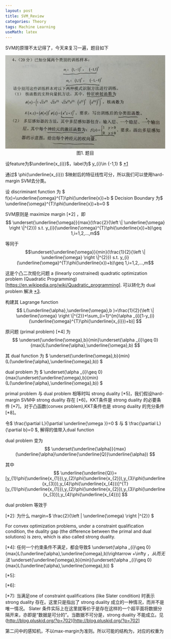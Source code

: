 ```yaml
---
layout: post
title: SVM_Review
categories: Theory
tags: Machine Learning
useMath: latex
---
```


SVM的原理不太记得了，今天来复习一遍，题目如下

<p align="center">
<img src="../images/blog/SVM_Review.png"><br/>
图1. 题目
</p>

设feature为$\underline{x_{i}}$，label为$ y_{i}\in \{-1,1\} $ [*1]

通过$ \phi(\underline{x_{i}}) $映射后的特征线性可分，所以我们可以使用hard-margin SVM去分类。

设 discriminant function 为 $ f(x)=\underline{\omega}^{T}\phi(\underline{x})+b $ Decision Boundary 为$ \underline{\omega}^{T}\phi(\underline{x})+b=0 $

SVM原则是 maximize margin  [*2] ，即 $$ \underset{\underline{\omega}}{max}(\frac{2}{\left \| \underline{\omega} \right \|^{2}}) s.t.  y_{i}(\underline{\omega}^{T}\phi(\underline{x})+b)\geq 1,i=1,2,...,m$$

等同于 $$\underset{\underline{\omega}}{min}(\frac{1}{2}{\left \| \underline{\omega} \right \|^{2}}) s.t. y_{i}(\underline{\omega}^{T}\phi(\underline{x})+b)\geq 1,i=1,2,...,m$$

这是个凸二次规化问题 a (linearly constrained) quadratic optimization problem (Quadratic Programming)[https://en.wikipedia.org/wiki/Quadratic_programming]. 可以转化为 dual problem 解决 [*3].

构建其 Lagrange function $$ L(\underline{\alpha},\underline{\omega},b )=\frac{1}{2}{\left \| \underline{\omega} \right \|^{2}}+\sum_{i=1}^{m}\alpha _{i}[1-y_{i}(\underline{\omega}^{T}\phi(\underline{x_{i}})+b)] $$

原问题 (primal problem) [*4] 为$$ \underset{\underline{\omega},b}{min}\underset{\alpha _{i}\geq 0}{max}L(\underline{\alpha},\underline{\omega},b) $$

其 dual function 为 $ \underset{\underline{\omega},b}{min}(L(\underline{\alpha},\underline{\omega},b)) $

dual problem 为 $ \underset{\alpha _{i}\geq 0}{max}\underset{\underline{\omega},b}{min}(L(\underline{\alpha},\underline{\omega},b)) $

primal problem 与 dual problem 相等时叫 strong duality [*5]，我们假设hard-margin SVM中 strong duality 存在 [*6]，KKT条件是 strong duality 的必要条件 [*7]。对于凸函数(convex problem),KKT条件也是 strong duality 的充分条件 [*8]。

令$ \frac{\partial L}{\partial \underline{\omega }}=0 $ 与 $ \frac{\partial L}{\partial b}=0 $, 解得的值带入dual function

dual problem 变为$$ \underset{\underline{\alpha}}{max}(\underline{\alpha}\underline{\underline{Q}}\underline{\alpha}) $$

其中$$ \underline{\underline{Q}}=[y_{1}\phi(\underline{x_{1}}),y_{2}\phi(\underline{x_{2}}),y_{3}\phi(\underline{x_{3}}),y_{4}\phi(\underline{x_{4}})]^{T}[y_{1}\phi(\underline{x_{1}}),y_{2}\phi(\underline{x_{2}}),y_{3}\phi(\underline{x_{3}}),y_{4}\phi(\underline{x_{4}})] $$

dual problem 等效于


[*1]: label取${-1,+1}$是为了简化计算，也可以取其他的数作为label

[*2]: 为什么 margin=$ \frac{2}{\left \| \underline{\omega} \right \|^{2}} $

[*3]: duality参见(Duality(optimization))[https://en.wikipedia.org/wiki/Duality_(optimization)], 

For convex optimization problems, under a constraint qualification condition, the duality gap (the difference between the primal and dual solutions) is zero, which is also called strong duality.  

[*4]: 任何一个约束条件不满足，都会导致$ \underset{\alpha _{i}\geq 0}{max}L(\underline{\alpha},\underline{\omega},b)\rightarrow +\infty $，
从而无法$ \underset{\underline{\omega},b}{min}(\underset{\alpha _{i}\geq 0}{max}L(\underline{\alpha},\underline{\omega},b)) $

[*5]: 

[*6]:

[*7]: 当满足one of constraint qualifications (like Slater condition) 时表示 strong duality 存在。这里只是指出了 strong duality 成立的一种情况，而并不是唯一情况。
Slater 条件实际上在这里就等价于是存在这样的一个超平面将数据分隔开来，亦即是“数据是可分的”。当数据不可分是，strong duality 不能成立。见(http://blog.pluskid.org/?p=702)[http://blog.pluskid.org/?p=702]


第二问中的感知机，不以max-margin为准则。所以可能的结构为，对应的权重为





























